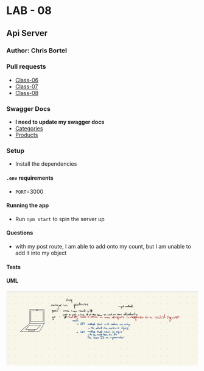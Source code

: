 # LAB - 08

## Api Server

### Author: Chris Bortel

### Pull requests
- [Class-06](https://github.com/Chris-Bortel-401-advanced-javascript/api-server/pull/1)
- [Class-07](https://github.com/Chris-Bortel-401-advanced-javascript/api-server/pull/3)
- [Class-08](https://github.com/Chris-Bortel-401-advanced-javascript/api-server/pull/4)

### Swagger Docs
- **I need to update my swagger docs**
- [Categories](https://app.swaggerhub.com/apis/bortelcc/categories-api/0.1#/default/put_categories_2)
- [Products](https://app.swaggerhub.com/apis/bortelcc/products-api/0.1#/default/put_products_8)

### Setup
- Install the dependencies 

#### `.env` requirements

- `PORT`=3000
<!-- - Do I need routes here? -->

#### Running the app
- Run ``npm start`` to spin the server up

<!-- - To start the json server run: ``» json-server --watch ./data/db.json`` -->
 #### Questions
 - with my post route, I am able to add onto my count, but I am unable to add it into my object
#### Tests

#### UML
![](class07UML.jpg)

